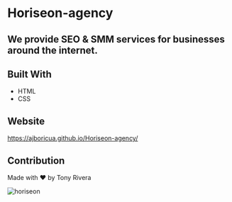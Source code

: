 # Horiseon-agency 
## We provide SEO & SMM services for businesses around the internet.

## Built With
* HTML
* CSS

## Website
https://ajboricua.github.io/Horiseon-agency/

## Contribution
Made with ❤️ by Tony Rivera

![horiseon](https://user-images.githubusercontent.com/85594926/122630670-854b3300-d093-11eb-8dc4-9cb0f550bbb2.png)
